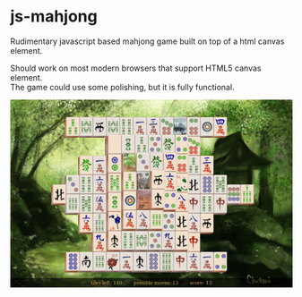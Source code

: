 # js-mahjong
Rudimentary javascript based mahjong game built on top of a html canvas element.

Should work on most modern browsers that support HTML5 canvas element.  
The game could use some polishing, but it is fully functional.

![Image of the game in action](canvas.jpeg)
